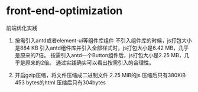 # front-end-optimization
前端优化实践

1. 按需引入antd或者element-ui等组件库组件
不引入组件库的时候，js打包大小是884 KB
引入antd组件库并引入全部样式时，js打包大小是6.42 MB，几乎是原来的7倍。
按需引入antd一个Button组件后，js打包大小是2.25 MB，几乎是原来的2倍。
通过实践确实可以看出按需引入的合理性。

2. 开启gzip压缩，将文件压缩成二进制文件
2.25 MiB的js 压缩后只有380KiB
453 bytes的html 压缩后只有304bytes